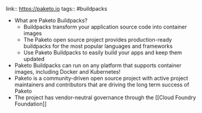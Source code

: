 link:: https://paketo.io
tags:: #buildpacks

- What are Paketo Buildpacks?
	- Buildpacks transform your application source code into container images
	- The Paketo open source project provides production-ready buildpacks for the most popular languages and frameworks
	- Use Paketo Buildpacks to easily build your apps and keep them updated
- Paketo Buildpacks can run on any platform that supports container images, including Docker and Kubernetes!
- Paketo is a community-driven open source project with active project maintainers and contributors that are driving the long term success of Paketo
- The project has vendor-neutral governance through the [[Cloud Foundry Foundation]]